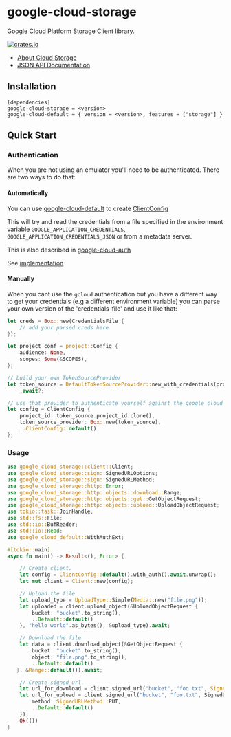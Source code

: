 # google-cloud-storage

Google Cloud Platform Storage Client library.

[![crates.io](https://img.shields.io/crates/v/google-cloud-storage.svg)](https://crates.io/crates/google-cloud-storage)

* [About Cloud Storage](https://cloud.google.com/storage/)
* [JSON API Documentation](https://cloud.google.com/storage/docs/json_api/v1)

## Installation

```
[dependencies]
google-cloud-storage = <version>
google-cloud-default = { version = <version>, features = ["storage"] }
```

## Quick Start

### Authentication

When you are not using an emulator you'll need to be authenticated.
There are two ways to do that:

#### Automatically
You can use [google-cloud-default](https://crates.io/crates/google-cloud-default) to create [ClientConfig](https://docs.rs/google-cloud-pubsub/0.14.0/google_cloud_pubsub/client/struct.ClientConfig.html)

This will try and read the credentials from a file specified in the environment variable `GOOGLE_APPLICATION_CREDENTIALS`, `GOOGLE_APPLICATION_CREDENTIALS_JSON` or
from a metadata server.

This is also described in [google-cloud-auth](https://github.com/yoshidan/google-cloud-rust/blob/main/foundation/auth/README.md)

See [implementation](https://docs.rs/google-cloud-auth/0.9.1/src/google_cloud_auth/token.rs.html#59-74)

#### Manually

When you cant use the `gcloud` authentication but you have a different way to get your credentials (e.g a different environment variable)
you can parse your own version of the 'credentials-file' and use it like that:

```rust 
let creds = Box::new(CredentialsFile {
    // add your parsed creds here
});

let project_conf = project::Config {
    audience: None,
    scopes: Some(&SCOPES),
};

// build your own TokenSourceProvider
let token_source = DefaultTokenSourceProvider::new_with_credentials(project_conf, creds)
    .await?;

// use that provider to authenticate yourself against the google cloud
let config = ClientConfig {
    project_id: token_source.project_id.clone(),
    token_source_provider: Box::new(token_source),
    ..ClientConfig::default()
};
```

### Usage

```rust
use google_cloud_storage::client::Client;
use google_cloud_storage::sign::SignedURLOptions;
use google_cloud_storage::sign::SignedURLMethod;
use google_cloud_storage::http::Error;
use google_cloud_storage::http::objects::download::Range;
use google_cloud_storage::http::objects::get::GetObjectRequest;
use google_cloud_storage::http::objects::upload::UploadObjectRequest;
use tokio::task::JoinHandle;
use std::fs::File;
use std::io::BufReader;
use std::io::Read;
use google_cloud_default::WithAuthExt;

#[tokio::main]
async fn main() -> Result<(), Error> {

    // Create client.
    let config = ClientConfig::default().with_auth().await.unwrap();
    let mut client = Client::new(config);

    // Upload the file
    let upload_type = UploadType::Simple(Media::new("file.png"));
    let uploaded = client.upload_object(&UploadObjectRequest {
        bucket: "bucket".to_string(),
        ..Default::default()
    }, "hello world".as_bytes(), &upload_type).await;

    // Download the file
    let data = client.download_object(&GetObjectRequest {
        bucket: "bucket".to_string(),
        object: "file.png".to_string(),
        ..Default::default()
   }, &Range::default()).await;

    // Create signed url.
    let url_for_download = client.signed_url("bucket", "foo.txt", SignedURLOptions::default());
    let url_for_upload = client.signed_url("bucket", "foo.txt", SignedURLOptions {
        method: SignedURLMethod::PUT,
        ..Default::default()
    });
    Ok(())
}
```
